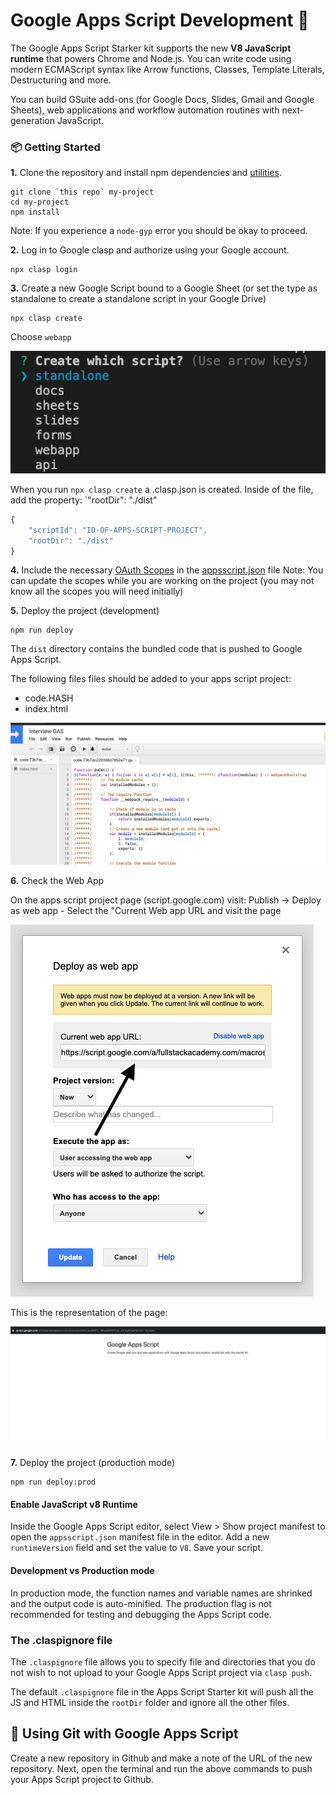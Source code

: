 # Google Apps Script Development 💯

The Google Apps Script Starker kit supports the new **V8 JavaScript runtime** that powers Chrome and Node.js. You can write code using modern ECMAScript syntax like Arrow functions, Classes, Template Literals, Destructuring and more.


You can build GSuite add-ons (for Google Docs, Slides, Gmail and Google Sheets), web applications and workflow automation routines with next-generation JavaScript.

### :package: Getting Started

**1.** Clone the repository and install npm dependencies and [utilities](TOOLS.md).

```
git clone `this repo` my-project
cd my-project
npm install
```
Note: If you experience a `node-gyp` error you should be okay to proceed.

**2.** Log in to Google clasp and authorize using your Google account.

```
npx clasp login
```

**3.** Create a new Google Script bound to a Google Sheet (or set the type as standalone to create a standalone script in your Google Drive)

```
npx clasp create  
```

Choose `webapp` 

![Clasp Create Webapp](images/clasp-create-selection.png)

When you run `npx clasp create` a .clasp.json is created. Inside of the file, add the property: `"rootDir": "./dist"

```js
{
    "scriptId": "ID-OF-APPS-SCRIPT-PROJECT",
    "rootDir": "./dist"
}

```

**4.** Include the necessary [OAuth Scopes](./scopes.md) in the [appsscript.json](./appsscript.json) file
Note: You can update the scopes while you are working on the project (you may not know all the scopes you will need initially)

**5.** Deploy the project (development)

```
npm run deploy
```

The `dist` directory contains the bundled code that is pushed to Google Apps Script.

The following files files should be added to your apps script project:
- code.HASH
- index.html

![file-tree](images/file-tree.png)

**6.** Check the Web App

On the apps script project page (script.google.com) visit: Publish -> Deploy as web app
    - Select the "Current Web app URL and visit the page

![Web-App-Test-URL](images/Web-App-Test-URL.png)

This is the representation of the page:

![Starter Page Layout](images/starter-page-layout.png)


**7.** Deploy the project (production mode)

```
npm run deploy:prod
```

#### Enable JavaScript v8 Runtime

Inside the Google Apps Script editor, select View > Show project manifest to open the `appsscript.json` manifest file in the editor. Add a new `runtimeVersion` field and set the value to `V8`. Save your script.

#### Development vs Production mode

In production mode, the function names and variable names are shrinked and the output code is auto-minified. The production flag is not recommended for testing and debugging the Apps Script code.

### The .claspignore file

The `.claspignore` file allows you to specify file and directories that you do not wish to not upload to your Google Apps Script project via `clasp push`.

The default `.claspignore` file in the Apps Script Starter kit will push all the JS and HTML inside the `rootDir` folder and ignore all the other files.

## :beginner: Using Git with Google Apps Script

Create a new repository in Github and make a note of the URL of the new repository. Next, open the terminal and run the above commands to push your Apps Script project to Github.

